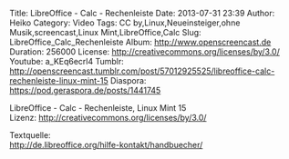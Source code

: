 Title: LibreOffice - Calc - Rechenleiste
Date: 2013-07-31 23:39
Author: Heiko
Category: Video
Tags: CC by,Linux,Neueinsteiger,ohne Musik,screencast,Linux Mint,LibreOffice,Calc
Slug: LibreOffice_Calc_Rechenleiste
Album: http://www.openscreencast.de
Duration: 256000
License: http://creativecommons.org/licenses/by/3.0/
Youtube: a_KEq6ecrl4
Tumblr: http://openscreencast.tumblr.com/post/57012925525/libreoffice-calc-rechenleiste-linux-mint-15
Diaspora: https://pod.geraspora.de/posts/1441745

LibreOffice - Calc - Rechenleiste, Linux Mint 15  
Lizenz: <http://creativecommons.org/licenses/by/3.0/>  
  
Textquelle:  
<http://de.libreoffice.org/hilfe-kontakt/handbuecher/>

